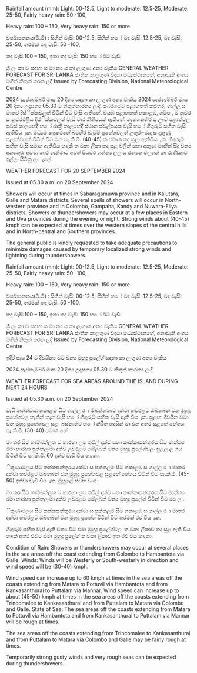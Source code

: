 Rainfall amount (mm): Light: 00-12.5, Light to moderate: 12.5-25, Moderate: 25-50, Fairly heavy rain: 50 -100,

Heavy rain: 100 – 150, Very heavy rain: 150 or more.

වර්ෂාපතනය(මි.මී) : සිහින් වැසි: 00-12.5, සිහින් හ ෝ මද වැසි: 12.5-25, මද වැසි: 25-50, තරමක් තද වැසි: 50 -100,

තද වැසි:100 – 150, ඉතා තද වැසි: 150 හ ෝ ඊට වැඩි

ශ්‍රී ලං කා ව සඳහා ස මා න්‍ය ය කා ලංගුණ අන්‍ය වැකිය GENERAL WEATHER FORECAST FOR SRI LANKA ජාතික කාලගුණ විදයා මධ්‍යස්ථානහේ, අනාවැකි අංශය මගින් නිකුත් කරන ලදි Issued by Forecasting Division, National Meteorological Centre

2024 සැප්තැම්බර් මාස 20 දින්‍ය සඳහා කා ලංගුණ අන්‍ය වැකිය 2024 සැප්තැම්බර් මාස 20 දින්‍ය උදෑසන්‍ය 05.30 ට නිකුත්කාරන්‍ය ලංදි. සබරගමුව පළාහතත් කළුතර, ගාල්ල ස මාතර දිස්ික්කවලත් විටින් විට වැසි ඇතිහේ. වයඹ පළාහතත් හකාළඹ, ගම්ප , ම නුවර ස නුවරඑළිය දිස්ික්කවලත් වැසි වාර කිහිපයක් ඇතිහේ. නැහගනහිර ස ඌව පළාත්වල සවස් කාලහේදී හ ෝ රාත්‍රී කාලහේදී ස්ථාන ස්වල්පයක වැසි හ ෝ ගිගුරුම් සහිත වැසි ඇතිවිය ැක. මධ්‍යම කඳුකරහේ බටහිර බැවුම් ප්‍රහේශවලත් උතුරු-මැද ස දකුණු පළාත්වලත් විටින් විට මන පැ.කි.මී. (40-45) ක පමණ තද සුළං ඇතිවිය ැක. ගිගුරුම් සහිත වැසි සමාග ඇතිවිය හාැකි ත වකා ලිකා තද සුළ වලින් සහා අකුණු මාඟින් සිදු වන්‍ය අන්‍යතුරු අවමා කාර ගැනීමාට අවශ්‍ පියවර ගන්න්‍ය ලලංස ජන්‍යත වලගන් කා රුණිකාව ඉල්ලං සිටිනු ලංැලේ.

WEATHER FORECAST FOR 20 SEPTEMBER 2024

Issued at 05.30 a.m. on 20 September 2024

Showers will occur at times in Sabaragamuwa province and in Kalutara, Galle and Matara districts. Several spells of showers will occur in North-western province and in Colombo, Gampaha, Kandy and Nuwara-Eliya districts. Showers or thundershowers may occur at a few places in Eastern and Uva provinces during the evening or night. Strong winds about (40-45) kmph can be expected at times over the western slopes of the central hills and in North-central and Southern provinces.

The general public is kindly requested to take adequate precautions to minimize damages caused by temporary localized strong winds and lightning during thundershowers.

Rainfall amount (mm): Light: 00-12.5, Light to moderate: 12.5-25, Moderate: 25-50, Fairly heavy rain: 50 -100,

Heavy rain: 100 – 150, Very heavy rain: 150 or more.

වර්ෂාපතනය(මි.මී) : සිහින් වැසි: 00-12.5, සිහින් හ ෝ මද වැසි: 12.5-25, මද වැසි: 25-50, තරමක් තද වැසි: 50 -100,

තද වැසි:100 – 150, ඉතා තද වැසි: 150 හ ෝ ඊට වැඩි

ශ්‍රී ලං කා ව සඳහා ස මා න්‍ය ය කා ලංගුණ අන්‍ය වැකිය GENERAL WEATHER FORECAST FOR SRI LANKA ජාතික කාලගුණ විදයා මධ්‍යස්ථානහේ, අනාවැකි අංශය මගින් නිකුත් කරන ලදි Issued by Forecasting Division, National Meteorological Centre

ඉදිරි පැය 24 ට දිවයින්‍ය වට වන්‍ය මුහුදු ප්‍රලේශ්‍ සඳහා කා ලංගුණ අන්‍ය වැකිය

2024 සැප්තැම්බර් මාස 20 දින්‍ය උදෑසන්‍ය 05.30 ට නිකුත් කාරන්‍ය ලංදි.

WEATHER FORECAST FOR SEA AREAS AROUND THE ISLAND DURING NEXT 24 HOURS

Issued at 05.30 a.m. on 20 September 2024

වැසි තත්ත්වය: හකාළඹ සිට ගාල්ල ර ා ම්බන්හතාට දක්වා හවරළට ඔබ්හබන් වන මුහුදු ප්‍රහේශවල තැනින් තැන වැසි හ ෝ ගිගුරුම් සහිත වැසි ඇති විය ැක. සුළඟ: දිවයින වටා වන මුහුදු ප්‍රහේශවල සුළං බස්නාහිර හ ෝ නිරිත හදසින් මා එන අතර සුළහේ හේගය පැ.කි.මී. (30-40) පමණ හේ.

මා තර සිට හාම්බන්ලත ට හාරහා ලප තුවිල් දක්ව සහා කාන්කාසන්තුරය සිට මාන්න්‍ය රමා හාරහා පුත්තලංමා දක්ව ලවරළට ඔේලබන් වන්‍ය මුහුදු ප්‍රලේශ්‍වලං සුළල ල ගය විටින් විට පැ.කි.මී. 60 දක්ව වැඩි විය හාැකා.

ිකුණාමලය සිට කන්කසන්තුරය දක්වා ස පුත්තලම සිට හකාළඹ ස ගාල්ල ර ා මාතර දක්වා හවරළට ඔබ්හබන් වන මුහුදු ප්‍රහේශවල සුළහේ හේගය විටින් විට පැ.කි.මී. (45-50) දක්වා වැඩි විය ැක. මුහුලේ ස්වභ වය:

මා තර සිට හාම්බන්ලත ට හාරහා ලප තුවිල් දක්ව සහා කාන්කාසන්තුරය සිට මාන්න්‍ය රමා හාරහා පුත්තලංමා දක්ව ලවරළට ඔේලබන් වන්‍ය මුහුදු ප්‍රලේශ්‍ විටින් විට රළු ල .

ිකුණාමලය සිට කන්කසන්තුරය දක්වා ස පුත්තලම සිට හකාළඹ ස ගාල්ල ර ා මාතර දක්වා හවරළට ඔබ්හබන් වන මුහුදු ප්‍රහේශ විටින් විට තරමක් රළු විය ැක.

ගිගුරුම් සහිත වැසි ඇති වන්‍ය විට එමා මුහුදු ප්‍රලේශ්‍වලං ත වකා ලිකාව තද සුළ ඇති විය හාැකි අතර එවිට එමා මුහුදු ප්‍රලේශ්‍ ත වකා ලිකාව ඉත රළු විය හාැකා.

Condition of Rain: Showers or thundershowers may occur at several places in the sea areas off the coast extending from Colombo to Hambantota via Galle. Winds: Winds will be Westerly or South-westerly in direction and wind speed will be (30-40) kmph.

Wind speed can increase up to 60 kmph at times in the sea areas off the coasts extending from Matara to Pottuvil via Hambantota and from Kankasanthurai to Puttalam via Mannar. Wind speed can increase up to about (45-50) kmph at times in the sea areas off the coasts extending from Trincomalee to Kankasanthurai and from Puttalam to Matara via Colombo and Galle. State of Sea: The sea areas off the coasts extending from Matara to Pottuvil via Hambantota and from Kankasanthurai to Puttalam via Mannar will be rough at times.

The sea areas off the coasts extending from Trincomalee to Kankasanthurai and from Puttalam to Matara via Colombo and Galle may be fairly rough at times.

Temporarily strong gusty winds and very rough seas can be expected during thundershowers.